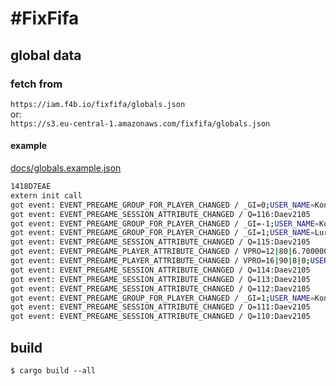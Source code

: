 # \#FixFifa

## global data

### fetch from

`https://iam.f4b.io/fixfifa/globals.json`  
or:  
`https://s3.eu-central-1.amazonaws.com/fixfifa/globals.json`  

#### example

[docs/globals.example.json](./docs/globals.example.json)

```bash
1418D7EAE
extern init call
got event: EVENT_PREGAME_GROUP_FOR_PLAYER_CHANGED / _GI=0;USER_NAME=Konry11:Daev2105
got event: EVENT_PREGAME_SESSION_ATTRIBUTE_CHANGED / Q=116:Daev2105
got event: EVENT_PREGAME_GROUP_FOR_PLAYER_CHANGED / _GI=-1;USER_NAME=Konry11:Daev2105
got event: EVENT_PREGAME_GROUP_FOR_PLAYER_CHANGED / _GI=1;USER_NAME=Lurienne:Daev2105
got event: EVENT_PREGAME_SESSION_ATTRIBUTE_CHANGED / Q=115:Daev2105
got event: EVENT_PREGAME_PLAYER_ATTRIBUTE_CHANGED / VPRO=12|80|6.700000|1;USER_NAME=Konry11:Konry11
got event: EVENT_PREGAME_PLAYER_ATTRIBUTE_CHANGED / VPRO=16|90|8|0;USER_NAME=Lurienne:Lurienne
got event: EVENT_PREGAME_SESSION_ATTRIBUTE_CHANGED / Q=114:Daev2105
got event: EVENT_PREGAME_SESSION_ATTRIBUTE_CHANGED / Q=113:Daev2105
got event: EVENT_PREGAME_SESSION_ATTRIBUTE_CHANGED / Q=112:Daev2105
got event: EVENT_PREGAME_GROUP_FOR_PLAYER_CHANGED / _GI=1;USER_NAME=Konry11:Daev2105
got event: EVENT_PREGAME_SESSION_ATTRIBUTE_CHANGED / Q=111:Daev2105
got event: EVENT_PREGAME_SESSION_ATTRIBUTE_CHANGED / Q=110:Daev2105
```

## build

`$ cargo build --all`
